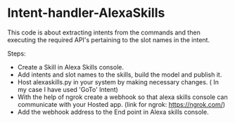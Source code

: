 # Intent-handler-AlexaSkills
This code is about extracting intents from the commands and then executing the required API's pertaining to the slot names in the intent.

Steps:
- Create a Skill in Alexa Skills console.
- Add intents and slot names to the skills, build the model and publish it.
- Host alexaskills.py in your system by making necessary changes. ( In my case I have used 'GoTo' Intent)
- With the help of ngrok create a webhook so that alexa skills console can communicate with your Hosted app. (link for ngrok: https://ngrok.com/)
- Add the webhook address to the End point in Alexa skills console.
